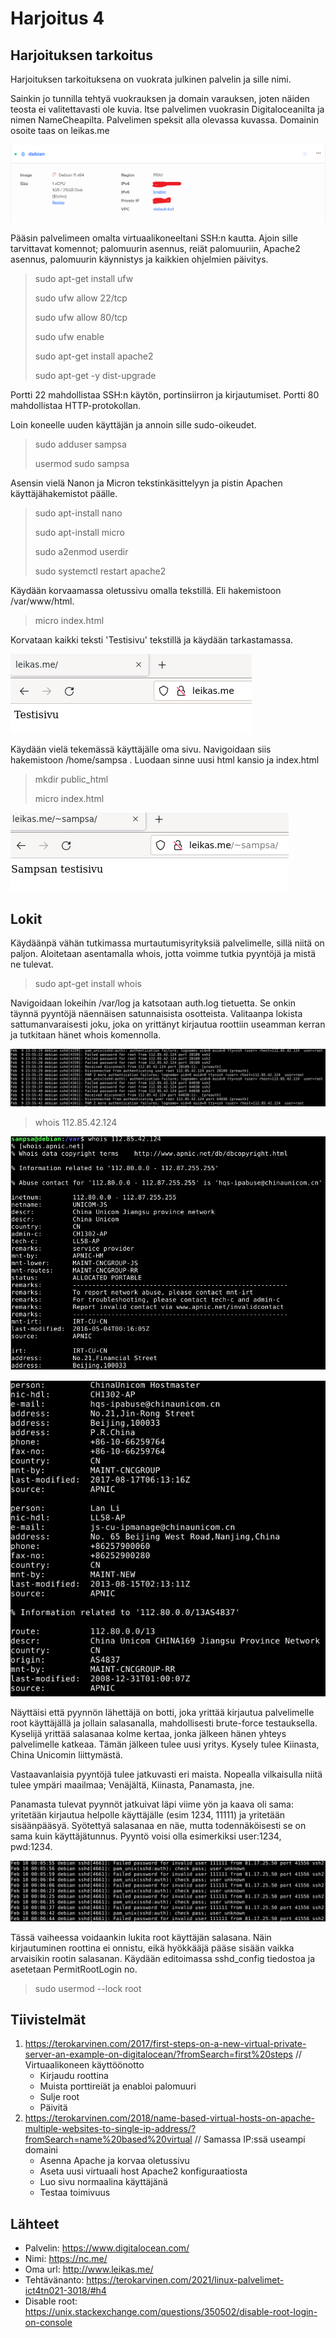 # Harjoitus 4

## Harjoituksen tarkoitus

Harjoituksen tarkoituksena on vuokrata julkinen palvelin ja sille nimi.

Sainkin jo tunnilla tehtyä vuokrauksen ja domain varauksen, joten näiden teosta ei valitettavasti ole kuvia. Itse palvelimen vuokrasin Digitaloceanilta ja nimen NameCheapilta. Palvelimen speksit alla olevassa kuvassa. Domainin osoite taas on leikas.me 

![Image](/palvelin/palvelin.png "default")

Pääsin palvelimeen omalta virtuaalikoneeltani SSH:n kautta. Ajoin sille tarvittavat komennot; palomuurin asennus, reiät palomuuriin, Apache2 asennus, palomuurin käynnistys ja kaikkien ohjelmien päivitys.

>sudo apt-get install ufw
>
>sudo ufw allow 22/tcp
>
>sudo ufw allow 80/tcp
>
>sudo ufw enable
>
>sudo apt-get install apache2
>
>sudo apt-get -y dist-upgrade

Portti 22 mahdollistaa SSH:n käytön, portinsiirron ja kirjautumiset. Portti 80 mahdollistaa HTTP-protokollan. 

Loin koneelle uuden käyttäjän ja annoin sille sudo-oikeudet.

>sudo adduser sampsa
>
>usermod sudo sampsa

Asensin vielä Nanon ja Micron tekstinkäsittelyyn ja pistin Apachen käyttäjähakemistot päälle.

>sudo apt-install nano
>
>sudo apt-install micro
>
>sudo a2enmod userdir
>
>sudo systemctl restart apache2

Käydään korvaamassa oletussivu omalla tekstillä. Eli hakemistoon /var/www/html.

>micro index.html

Korvataan kaikki teksti 'Testisivu' tekstillä ja käydään tarkastamassa.

![Image](/palvelin/testisivu.png "default")

Käydään vielä tekemässä käyttäjälle oma sivu. Navigoidaan siis hakemistoon /home/sampsa . Luodaan sinne uusi html kansio ja index.html

>mkdir public_html
>
>micro index.html

![Image](/palvelin/kayttajansivu.png "default")


## Lokit 

Käydäänpä vähän tutkimassa murtautumisyrityksiä palvelimelle, sillä niitä on paljon. Aloitetaan asentamalla whois, jotta voimme tutkia pyyntöjä ja mistä ne tulevat.

>sudo apt-get install whois
>

Navigoidaan lokeihin /var/log ja katsotaan auth.log tietuetta. Se onkin täynnä pyyntöjä näennäisen satunnaisista osotteista. Valitaanpa lokista sattumanvaraisesti joku, joka on yrittänyt kirjautua roottiin useamman kerran ja tutkitaan hänet whois komennolla.

![Image](/palvelin/attacker.png "default")

>whois 112.85.42.124

![Image](/palvelin/attacker1.png "default")

![Image](/palvelin/attacker2.png "default")

Näyttäisi että pyynnön lähettäjä on botti, joka yrittää kirjautua palvelimelle root käyttäjällä ja jollain salasanalla, mahdollisesti brute-force testauksella. Kyselijä yrittää salasanaa kolme kertaa, jonka jälkeen hänen yhteys palvelimelle katkeaa. Tämän jälkeen tulee uusi yritys. Kysely tulee Kiinasta, China Unicomin liittymästä. 

Vastaavanlaisia pyyntöjä tulee jatkuvasti eri maista. Nopealla vilkaisulla niitä tulee ympäri maailmaa; Venäjältä, Kiinasta, Panamasta, jne.

Panamasta tulevat pyynnöt jatkuivat läpi viime yön ja kaava oli sama: yritetään kirjautua helpolle käyttäjälle (esim 1234, 11111) ja yritetään sisäänpääsyä. Syötettyä salasanaa en näe, mutta todennäköisesti se on sama kuin käyttäjätunnus. Pyyntö voisi olla esimerkiksi user:1234, pwd:1234. 

![Image](/palvelin/attacker3.png "default")

Tässä vaiheessa voidaankin lukita root käyttäjän salasana. Näin kirjautuminen roottina ei onnistu, eikä hyökkääjä pääse sisään vaikka arvaisikin rootin salasanan. Käydään editoimassa sshd_config tiedostoa ja asetetaan PermitRootLogin no. 

>sudo usermod --lock root
>



## Tiivistelmät
1. https://terokarvinen.com/2017/first-steps-on-a-new-virtual-private-server-an-example-on-digitalocean/?fromSearch=first%20steps // Virtuaalikoneen käyttöönotto
    * Kirjaudu roottina 
    * Muista porttireiät ja enabloi palomuuri
    * Sulje root
    * Päivitä
2. https://terokarvinen.com/2018/name-based-virtual-hosts-on-apache-multiple-websites-to-single-ip-address/?fromSearch=name%20based%20virtual // Samassa IP:ssä useampi domaini
    * Asenna Apache ja korvaa oletussivu
    * Aseta uusi virtuaali host Apache2 konfiguraatiosta
    * Luo sivu normaalina käyttäjänä
    * Testaa toimivuus

## Lähteet

* Palvelin: https://www.digitalocean.com/
* Nimi: https://nc.me/
* Oma url: http://www.leikas.me/ 
* Tehtävänanto: https://terokarvinen.com/2021/linux-palvelimet-ict4tn021-3018/#h4
* Disable root: https://unix.stackexchange.com/questions/350502/disable-root-login-on-console
